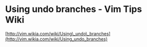 <!--
id: 12263747741
link: http://tumblr.atmos.org/post/12263747741/using-undo-branches-vim-tips-wiki
slug: using-undo-branches-vim-tips-wiki
date: Wed Nov 02 2011 17:33:25 GMT-0700 (PDT)
publish: 2011-11-02
tags: 
title: Using undo branches - Vim Tips Wiki
-->


Using undo branches - Vim Tips Wiki
===================================

[http://vim.wikia.com/wiki/Using\_undo\_branches](http://vim.wikia.com/wiki/Using_undo_branches)

